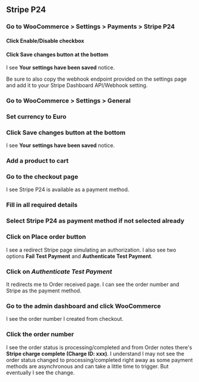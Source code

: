 ## Stripe P24

### Go to WooCommerce > Settings > Payments > Stripe P24

#### Click Enable/Disable checkbox

#### Click Save changes button at the bottom

I see **Your settings have been saved** notice.

Be sure to also copy the webhook endpoint provided on the settings page and add it to your Stripe Dashboard API/Webhook setting.

### Go to WooCommerce > Settings > General

### Set currency to Euro

### Click Save changes button at the bottom

I see **Your settings have been saved** notice.

### Add a product to cart

### Go to the checkout page

I see Stripe P24 is available as a payment method.

### Fill in all required details

### Select Stripe P24 as payment method if not selected already

### Click on **Place order** button

I see a redirect Stripe page simulating an authorization. I also see two options **Fail Test Payment** and **Authenticate Test Payment**.

### Click on ***Authenticate Test Payment***

It redirects me to Order received page. I can see the order number and Stripe
as the payment method.

### Go to the admin dashboard and click WooCommerce

I see the order number I created from checkout.

### Click the order number

I see the order status is processing/completed and from Order notes there's **Stripe charge
complete (Charge ID: xxx)**. I understand I may not see the order status changed to processing/completed right away as some payment methods are asynchronous and can take a little time to trigger. But eventually I see the change.
